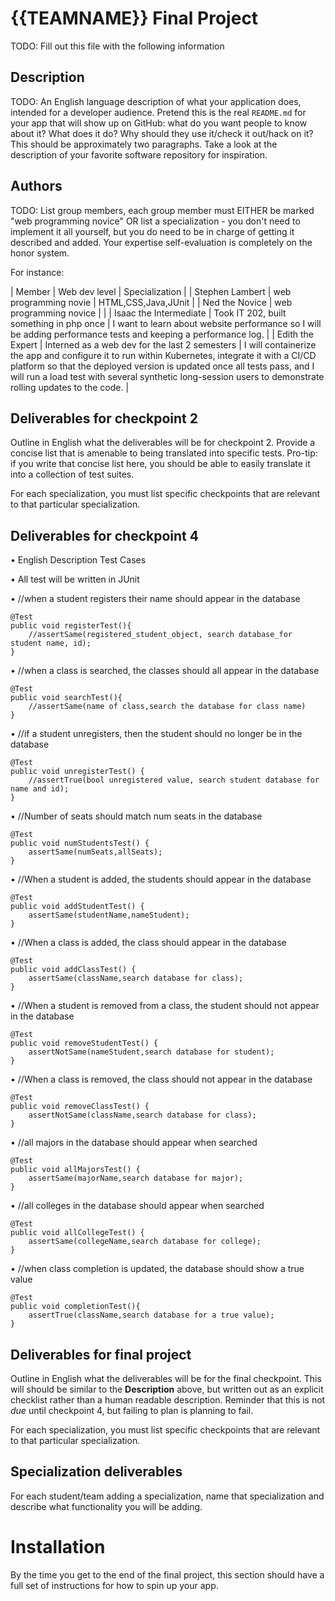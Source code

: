 # {{TEAMNAME}} Final Project

TODO: Fill out this file with the following information


## Description

TODO: An English language description of what your application does, intended for a developer
audience. Pretend this is the real `README.md` for your app that will show up on GitHub: what do you
want people to know about it? What does it do? Why should they use it/check it out/hack on it? This
should be approximately two paragraphs. Take a look at the description of your favorite software
repository for inspiration.

## Authors

TODO: List group members, each group member must EITHER be marked "web programming novice" OR list a
specialization - you don't need to implement it all yourself, but you do need to be in charge of
getting it described and added. Your expertise self-evaluation is completely on the honor system.

For instance:

| Member | Web dev level | Specialization |
| Stephen Lambert | web programming novie | HTML,CSS,Java,JUnit |
| Ned the Novice | web programming novice | |
| Isaac the Intermediate | Took IT 202, built something in php once | I want to learn about website performance so I will be adding performance tests and keeping a performance log. |
| Edith the Expert | Interned as a web dev for the last 2 semesters | I will containerize the app and configure it to run within Kubernetes, integrate it with a CI/CD platform so that the deployed version is updated once all tests pass, and I will run a load test with several synthetic long-session users to demonstrate rolling updates to the code. |

## Deliverables for checkpoint 2

Outline in English what the deliverables will be for checkpoint 2. Provide a concise list that is
amenable to being translated into specific tests. Pro-tip: if you write that concise list here, you
should be able to easily translate it into a collection of test suites.

For each specialization, you must list specific checkpoints that are relevant to that particular specialization.

## Deliverables for checkpoint 4
•	English Description Test Cases

•	All test will be written in JUnit

•	//when a student registers their name should appear in the database

	@Test
	public void registerTest(){
		//assertSame(registered_student_object, search database_for student name, id);
	}
	
•	//when a class is searched, the classes should all appear in the database

	@Test
	public void searchTest(){
		//assertSame(name of class,search the database for class name)
	}
	
•	//if a student unregisters, then the student should no longer be in the database

	@Test
	public void unregisterTest() {
		//assertTrue(bool unregistered value, search student database for name and id);
	}
	
•	//Number of seats should match num seats in the database

	@Test
	public void numStudentsTest() {
		assertSame(numSeats,allSeats);
	}
	
•	//When a student is added, the students should appear in the database

	@Test
	public void addStudentTest() {
		assertSame(studentName,nameStudent);
	}
	
•	//When a class is added, the class should appear in the database

	@Test
	public void addClassTest() {
		assertSame(className,search database for class);
	}
	
•	//When a student is removed from a class, the student should not appear in the database

	@Test
	public void removeStudentTest() {
		assertNotSame(nameStudent,search database for student);
	}
	
•	//When a class is removed, the class should not appear in the database

	@Test
	public void removeClassTest() {
		assertNotSame(className,search database for class);
	}
	
•	//all majors in the database should appear when searched

	@Test
	public void allMajorsTest() {
		assertSame(majorName,search database for major);
	}
	
•	//all colleges in the database should appear when searched

	@Test
	public void allCollegeTest() {
		assertSame(collegeName,search database for college);
	}
	
•	//when class completion is updated, the database should show a true value

	@Test
	public void completionTest(){
		assertTrue(className,search database for a true value);
	}


## Deliverables for final project

Outline in English what the deliverables will be for the final checkpoint. This will should be
similar to the **Description** above, but written out as an explicit checklist rather than a human
readable description. Reminder that this is not *due* until checkpoint 4, but failing to plan is
planning to fail.

For each specialization, you must list specific checkpoints that are relevant to that particular specialization.

## Specialization deliverables

For each student/team adding a specialization, name that specialization and describe what
functionality you will be adding.

# Installation

By the time you get to the end of the final project, this section should have a full set of
instructions for how to spin up your app.
